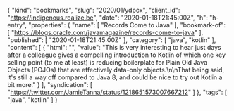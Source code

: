 {
  "kind": "bookmarks",
  "slug": "2020/01/ydpcx",
  "client_id": "https://indigenous.realize.be",
  "date": "2020-01-18T21:45:00Z",
  "h": "h-entry",
  "properties": {
    "name": [
      "Records Come to Java"
    ],
    "bookmark-of": [
      "https://blogs.oracle.com/javamagazine/records-come-to-java"
    ],
    "published": [
      "2020-01-18T21:45:00Z"
    ],
    "category": [
      "java",
      "kotlin"
    ],
    "content": [
      {
        "html": "",
        "value": "This is very interesting to hear just days after a colleague gives a compelling introduction to Kotlin of which one key selling point (to me at least) is reducing boilerplate for Plain Old Java Objects (POJOs) that are effectively data-only objects.\n\nThat being said, it's still a way off compared to Java 8, and could be nice to try out Kotlin a bit more."
      }
    ],
    "syndication": [
      "https://twitter.com/JamieTanna/status/1218651573007667212"
    ]
  },
  "tags": [
    "java",
    "kotlin"
  ]
}
